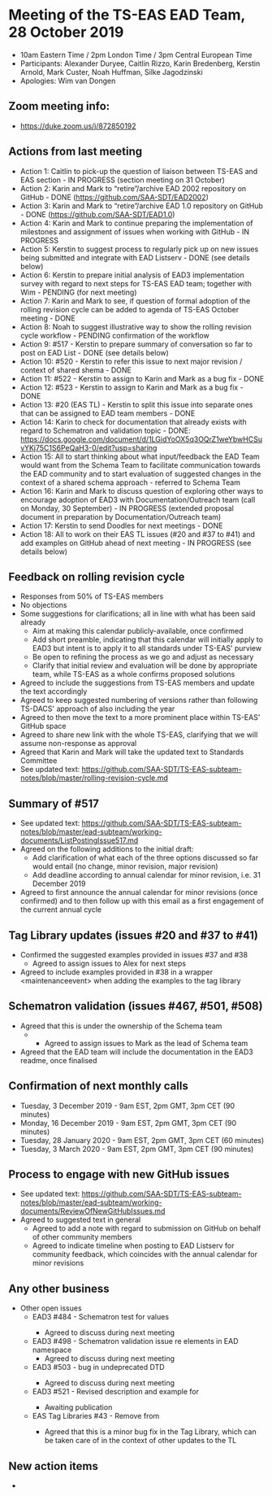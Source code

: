 # Meeting of the TS-EAS EAD Team, 28 October 2019
- 10am Eastern Time / 2pm London Time / 3pm Central European Time
- Participants: Alexander Duryee, Caitlin Rizzo, Karin Bredenberg, Kerstin Arnold, Mark Custer, Noah Huffman, Silke Jagodzinski
- Apologies: Wim van Dongen

## Zoom meeting info:
- https://duke.zoom.us/j/872850192

## Actions from last meeting
- Action 1: Caitlin to pick-up the question of liaison between TS-EAS and EAS section - IN PROGRESS (section meeting on 31 October) 
- Action 2: Karin and Mark to “retire”/archive EAD 2002 repository on GitHub - DONE (https://github.com/SAA-SDT/EAD2002)
- Action 3: Karin and Mark to “retire”/archive EAD 1.0 repository on GitHub - DONE (https://github.com/SAA-SDT/EAD1.0)
- Action 4: Karin and Mark to continue preparing the implementation of milestones and assignment of issues when working with GitHub - IN PROGRESS
- Action 5: Kerstin to suggest process to regularly pick up on new issues being submitted and integrate with EAD Listserv - DONE (see details below)
- Action 6: Kerstin to prepare initial analysis of EAD3 implementation survey with regard to next steps for TS-EAS EAD team; together with Wim - PENDING (for next meeting)
- Action 7: Karin and Mark to see, if question of formal adoption of the rolling revision cycle can be added to agenda of TS-EAS October meeting - DONE
- Action 8: Noah to suggest illustrative way to show the rolling revision cycle workflow - PENDING confirmation of the workflow
- Action 9: #517 - Kerstin to prepare summary of conversation so far to post on EAD List - DONE (see details below)
- Action 10: #520 - Kerstin to refer this issue to next major revision / context of shared shema - DONE
- Action 11: #522 - Kerstin to assign to Karin and Mark as a bug fix - DONE
- Action 12: #523 - Kerstin to assign to Karin and Mark as a bug fix - DONE
- Action 13: #20 (EAS TL) - Kerstin to split this issue into separate ones that can be assigned to EAD team members - DONE
- Action 14: Karin to check for documentation that already exists with regard to Schematron and validation topic - DONE: https://docs.google.com/document/d/1LGidYoOX5q3OQrZ1weYbwHCSuvYKj75C1S6PeQaH3-0/edit?usp=sharing
- Action 15: All to start thinking about what input/feedback the EAD Team would want from the Schema Team to facilitate communication towards the EAD community and to start evaluation of suggested changes in the context of a shared schema approach - referred to Schema Team
- Action 16: Karin and Mark to discuss question of exploring other ways to encourage adoption of EAD3 with Documentation/Outreach team (call on Monday, 30 September) - IN PROGRESS (extended proposal document in preparation by Documentation/Outreach team)
- Action 17: Kerstin to send Doodles for next meetings - DONE
- Action 18: All to work on their EAS TL issues (#20 and #37 to #41) and add examples on GitHub ahead of next meeting - IN PROGRESS (see details below) 

## Feedback on rolling revision cycle
- Responses from 50% of TS-EAS members
- No objections
- Some suggestions for clarifications; all in line with what has been said already
  - Aim at making this calendar publicly-available, once confirmed
  - Add short preamble, indicating that this calendar will initially apply to EAD3 but intent is to apply it to all standards under TS-EAS' purview
  - Be open to refining the process as we go and adjust as necessary
  - Clarify that initial review and evaluation will be done by appropriate team, while TS-EAS as a whole confirms proposed solutions 
- Agreed to include the suggestions from TS-EAS members and update the text accordingly
- Agreed to keep suggested numbering of versions rather than following TS-DACS' approach of also including the year
- Agreed to then move the text to a more prominent place within TS-EAS' GitHub space
- Agreed to share new link with the whole TS-EAS, clarifying that we will assume non-response as approval
- Agreed that Karin and Mark will take the updated text to Standards Committee
- See updated text: https://github.com/SAA-SDT/TS-EAS-subteam-notes/blob/master/rolling-revision-cycle.md

## Summary of #517
- See updated text: https://github.com/SAA-SDT/TS-EAS-subteam-notes/blob/master/ead-subteam/working-documents/ListPostingIssue517.md
- Agreed on the following additions to the initial draft:
  - Add clarification of what each of the three options discussed so far would entail (no change, minor revision, major revision)
  - Add deadline according to annual calendar for minor revision, i.e. 31 December 2019
- Agreed to first announce the annual calendar for minor revisions (once confirmed) and to then follow up with this email as a first engagement of the current annual cycle

## Tag Library updates (issues #20 and #37 to #41)
- Confirmed the suggested examples provided in issues #37 and #38
  - Agreed to assign issues to Alex for next steps
- Agreed to include examples provided in #38 in a wrapper &lt;maintenanceevent> when adding the examples to the tag library

## Schematron validation (issues #467, #501, #508)
- Agreed that this is under the ownership of the Schema team
  - - Agreed to assign issues to Mark as the lead of Schema team
- Agreed that the EAD team will include the documentation in the EAD3 readme, once finalised

## Confirmation of next monthly calls
- Tuesday, 3 December 2019 - 9am EST, 2pm GMT, 3pm CET (90 minutes)
- Monday, 16 December 2019 - 9am EST, 2pm GMT, 3pm CET (90 minutes)
- Tuesday, 28 January 2020 - 9am EST, 2pm GMT, 3pm CET (60 minutes)
- Tuesday, 3 March 2020 - 9am EST, 2pm GMT, 3pm CET (90 minutes)

## Process to engage with new GitHub issues
- See updated text: https://github.com/SAA-SDT/TS-EAS-subteam-notes/blob/master/ead-subteam/working-documents/ReviewOfNewGitHubIssues.md
- Agreed to suggested text in general
  - Agreed to add a note with regard to submission on GitHub on behalf of other community members
  - Agreed to indicate timeline when posting to EAD Listserv for community feedback, which coincides with the annual calendar for minor revisions

## Any other business
- Other open issues
  - EAD3 #484 - Schematron test for <quantity> values
    - Agreed to discuss during next meeting
  - EAD3 #498 - Schematron validation issue re elements in EAD namespace
    - Agreed to discuss during next meeting
  - EAD3 #503 - <descgrp> bug in undeprecated DTD
    - Agreed to discuss during next meeting
  - EAD3 #521 - Revised description and example for <rightsdeclaration>
    - Awaiting publication
  - EAS Tag Libraries #43 - Remove <thead> from <c12>
    - Agreed that this is a minor bug fix in the Tag Library, which can be taken care of in the context of other updates to the TL

## New action items
- 

